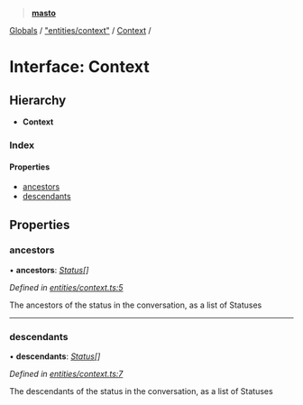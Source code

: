 > **[masto](../README.md)**

[Globals](../globals.md) / ["entities/context"](../modules/_entities_context_.md) / [Context](_entities_context_.context.md) /

# Interface: Context

## Hierarchy

* **Context**

### Index

#### Properties

* [ancestors](_entities_context_.context.md#ancestors)
* [descendants](_entities_context_.context.md#descendants)

## Properties

###  ancestors

• **ancestors**: *[Status](_entities_status_.status.md)[]*

*Defined in [entities/context.ts:5](https://github.com/neet/masto.js/blob/aaa534e/src/entities/context.ts#L5)*

The ancestors of the status in the conversation, as a list of Statuses

___

###  descendants

• **descendants**: *[Status](_entities_status_.status.md)[]*

*Defined in [entities/context.ts:7](https://github.com/neet/masto.js/blob/aaa534e/src/entities/context.ts#L7)*

The descendants of the status in the conversation, as a list of Statuses